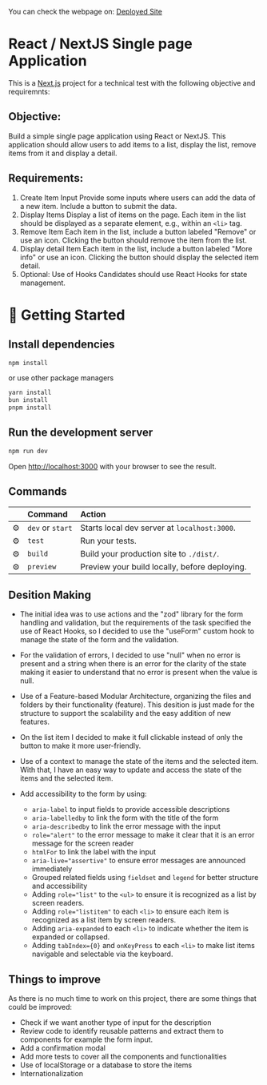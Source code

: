 You can check the webpage on: [Deployed Site](https://technical-test-crud-items.vercel.app/)

# React / NextJS Single page Application

This is a [Next.js](https://nextjs.org/) project for a technical test with the following objective and requiremnts:

## Objective: 
Build a simple single page application using React or NextJS. This application should allow users to add items to a list, display the list, remove items from it and display a detail.

## Requirements:
1. Create Item Input
Provide some inputs where users can add the data of a new item.
Include a button to submit the data.
2. Display Items
Display a list of items on the page.
Each item in the list should be displayed as a separate element, e.g., within an `<li>` tag.
3. Remove Item
Each item in the list, include a button labeled "Remove" or use an icon.
Clicking the button should remove the item from the list.
4. Display detail Item
Each item in the list, include a button labeled "More info" or use an icon.
Clicking the button should display the selected item detail.
5. Optional: Use of Hooks
Candidates should use React Hooks for state management.





# 🚀 Getting Started

## Install dependencies
```bash
npm install
```

or use other package managers
```bash
yarn install
bun install
pnpm install
```

## Run the development server
```bash
npm run dev
```

Open [http://localhost:3000](http://localhost:3000) with your browser to see the result.


## Commands

|     | Command          | Action                                        |
| :-- | :--------------- | :-------------------------------------------- |
| ⚙️  | `dev` or `start` | Starts local dev server at `localhost:3000`.  |
| ⚙️  | `test`           | Run your tests.                               |
| ⚙️  | `build`          | Build your production site to `./dist/`.      |
| ⚙️  | `preview`        | Preview your build locally, before deploying. |


## Desition Making

- The initial idea was to use actions and the "zod" library for the form handling and validation, but the requirements of the task specified the use of React Hooks, so I decided to use the "useForm" custom hook to manage the state of the form and the validation.

- For the validation of errors, I decided to use "null" when no error is present and a string when there is an error for the clarity of the state making it easier to understand that no error is present when the value is null.

- Use of a Feature-based Modular Architecture, organizing the files and folders by their functionality (feature). This desition is just made for the structure to support the scalability and the easy addition of new features.

- On the list item I decided to make it full clickable instead of only the button to make it more user-friendly.

- Use of a context to manage the state of the items and the selected item. With that, I have an easy way to update and access the state of the items and the selected item.

- Add accessibility to the form by using: 
  - `aria-label` to input fields to provide accessible descriptions
  - `aria-labelledby` to link the form with the title of the form
  - `aria-describedby` to link the error message with the input
  - `role="alert"` to the error message to make it clear that it is an error message for the screen reader
  - `htmlFor` to link the label with the input
  - `aria-live="assertive"` to ensure error messages are announced immediately
  -  Grouped related fields using `fieldset` and `legend` for better structure and accessibility
  - Adding `role="list"` to the `<ul>` to ensure it is recognized as a list by screen readers.
  - Adding `role="listitem"` to each `<li>` to ensure each item is recognized as a list item by screen readers.
  - Adding `aria-expanded` to each `<li>` to indicate whether the item is expanded or collapsed.
  - Adding `tabIndex={0}` and `onKeyPress` to each `<li>` to make list items navigable and selectable via the keyboard.
 

## Things to improve

As there is no much time to work on this project, there are some things that could be improved:

- Check if we want another type of input for the description
- Review code to identify reusable patterns and extract them to components for example the form input.
- Add a confirmation modal
- Add more tests to cover all the components and functionalities
- Use of localStorage or a database to store the items
- Internationalization



